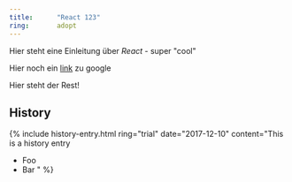 ```yaml
---
title:      "React 123"
ring:       adopt
---
```


Hier steht eine Einleitung über *React* - super "cool"

Hier noch ein [link](http://www.google.de) zu google

<!--except-->

Hier steht der Rest!

History
-------

{% include
  history-entry.html
  ring="trial"
  date="2017-12-10"
  content="This is a history entry

  - Foo
  - Bar
  "
%}
